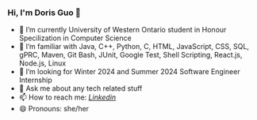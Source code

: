 ### Hi, I'm Doris Guo 👋

- 🔭 I’m currently University of Western Ontario student in Honour Specilization in Computer Science 
- 🌱 I’m familiar with Java, C++, Python, C, HTML, JavaScript, CSS, SQL, gPRC, Maven, Git Bash, JUnit, Google Test, Shell Scripting, React.js, Node.js, Linux
- 🤔 I’m looking for Winter 2024 and Summer 2024 Software Engineer Internship 
- 💬 Ask me about any tech related stuff
- 📫 How to reach me: [*Linkedin*](www.linkedin.com/in/hanyun-guo)
- 😄 Pronouns: she/her
